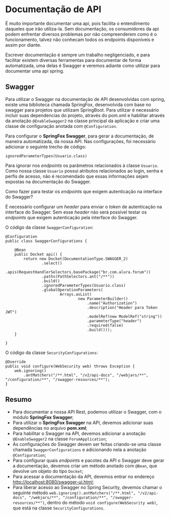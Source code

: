 # Documentação de API

É muito importante documentar uma api, pois facilita o entendimento daqueles que irão utiliza-la. Sem documentação, os consumidores da api podem enfrentar diversos problemas por não compreenderem como é o funcionamento, talvez não conhecam todos os endpoints disponíveis e assim por diante.

Escrever documentação é sempre um trabalho negligenciado, e para facilitar existem diversas ferramentas para documentar de forma automatizada, uma delas é Swagger e veremos adiante como utilizar para documentar uma api spring.

## Swagger

Para utilizar o Swagger na documentação de API desenvolvidas com spring, existe uma biblioteca chamada SpringFox, desenvolvida com base no swagger para projetos que utilizam SpringBoot. Para utilizar é necessário incluir suas dependencias do projeto, através do pom.xml e habilitar através da anotação `@EnableSwagger2` na classe principal da aplicação e criar uma classe de configuração anotada com `@Configuration`.


Para configurar o **SpringFox Swagger**, para gerar a documentação, de maneira automatizada, da nossa API. Nas configurações, foi necessário adicionar o seguinte trecho de código:

```
ignoredParameterTypes(Usuario.class)
```

Para ignorar nos *endpoints* os parâmetros relacionados à classe `Usuario`. Como nossa classe `Usuario` possui atributos relacionados ao login, senha e perfis de acesso, não é recomendado que essas informações sejam expostas na documentação do Swagger.

Como fazer para testar os *endpoints* que exigem autenticação na interface do Swagger?

É necessário configurar um *header* para enviar o *token* de autenticação na interface do Swagger. Sem esse *header* não será possível testar os *endpoints* que exigem autenticação pela interface do Swagger.

O código da classe `SwaggerConfiguration`:

```
@Configuration
public class SwaggerConfigurations {

    @Bean
    public Docket api() {
        return new Docket(DocumentationType.SWAGGER_2)
                .select()
                .apis(RequestHandlerSelectors.basePackage("br.com.alura.forum"))
                .paths(PathSelectors.ant("/**"))
                .build()
                .ignoredParameterTypes(Usuario.class)
                .globalOperationParameters(
                        Arrays.asList(
                                new ParameterBuilder()
                                    .name("Authorization")
                                    .description("Header para Token JWT")
                                    .modelRef(new ModelRef("string"))
                                    .parameterType("header")
                                    .required(false)
                                    .build()));
    }

}
```

O código da classe `SecurityConfigurations`:

```
@Override
public void configure(WebSecurity web) throws Exception {
    web.ignoring()
        .antMatchers("/**.html", "/v2/api-docs", "/webjars/**", "/configuration/**", "/swagger-resources/**");
}
```

## Resumo


* Para documentar a nossa API Rest, podemos utilizar o Swagger, com o módulo **SpringFox Swagger**;
* Para utilizar o **SpringFox Swagger** na API, devemos adicionar suas dependências no arquivo **pom.xml**;
* Para habilitar o Swagger na API, devemos adicionar a anotação `@EnableSwagger2` na classe `ForumApplication`;
* As configurações do Swagger devem ser feitas criando-se uma classe chamada `SwaggerConfigurations` e adicionando nela a anotação `@Configuration`;
* Para configurar quais *endpoints* e pacotes da API o Swagger deve gerar a documentação, devemos criar um método anotado com `@Bean`, que devolve um objeto do tipo `Docket`;
* Para acessar a documentação da API, devemos entrar no endereço [http://localhost:8080/swagger-ui.html](http://localhost:8080/swagger-ui.html);
* Para liberar acesso ao Swagger no Spring Security, devemos chamar o seguinte método `web.ignoring().antMatchers("/**.html", "/v2/api-docs", "/webjars/**", "/configuration/**", "/swagger-resources/**")`, dentro do método `void configure(WebSecurity web)`, que está na classe `SecurityConfigurations`.
